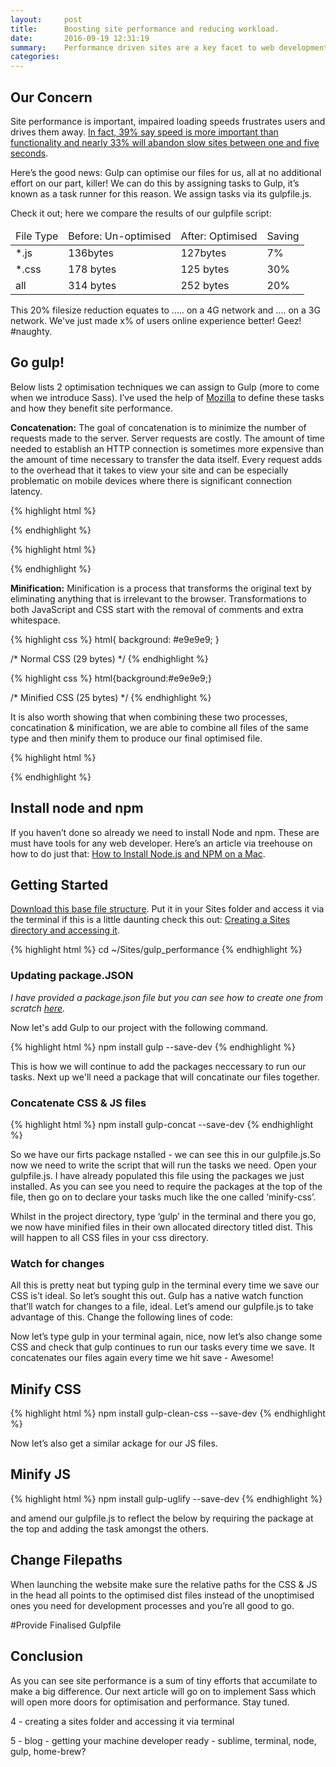 ```yaml
---
layout:     post
title:      Boosting site performance and reducing workload.
date:       2016-09-19 12:31:19
summary:    Performance driven sites are a key facet to web development, impaired loading speeds frustrates users and drives them away. Here we'll be creating a script that can be used time and time again to optimise your site assets which in turn improves loading speeds and creates a better user experience for users. The best thing about all this - it's completely automated - no extra work on your part!
categories:
---
```


  <!-- * How we’ll optimise
  * Install node and gulp
  * Getting Started
  * Concatenate CSS & JS
  * Watching our files for changes
  * Minify CSS
  * Minify JS
  * Change Filepaths
  * Conclusion -->

## Our Concern

Site performance is important, impaired loading speeds frustrates users and drives them away. [In fact, 39% say speed is more important than functionality and nearly 33% will abandon slow sites between one and five seconds](http://globenewswire.com/news-release/2010/09/07/429014/200875/en/New-Survey-From-Compuware-Gomez-Reveals-Consumers-Will-Quickly-Abandon-Slow-Websites.html).

Here’s the good news: Gulp can optimise our files for us, all at no additional effort on our part, killer! We can do this by assigning tasks to Gulp, it’s known as a task runner for this reason. We assign tasks via its gulpfile.js.

<!-- We can do this by assigning tasks to Gulp, it’s known as a task runner for this reason, stringing together a series of tasks will allow us to automate a large chunk of our optimisation process.  -->

Check it out; here we compare the results of our gulpfile script:

<table>
  <thead>
    <td>File Type</td>
    <td>Before: Un-optimised</td>
    <td>After: Optimised</td>
    <td>Saving</td>
  </thead>
  <tbody>
    <tr>
      <td>*.js</td>
      <td>136bytes</td>
      <td>127bytes</td>
      <td>7%</td>
    </tr>
    <tr>
      <td>*.css</td>
      <td>178 bytes</td>
      <td>125 bytes</td>
      <td>30%</td>
    </tr>
    <tr>
      <td>all</td>
      <td>314 bytes</td>
      <td>252 bytes</td>
      <td>20%</td>
    </tr>
  </tbody>
</table>

This 20% filesize reduction equates to ..... on a 4G network and .... on a 3G network. We've just made x% of users online experience better! Geez! #naughty.

## Go gulp!

Below lists 2 optimisation techniques we can assign to Gulp (more to come when we introduce Sass). I’ve used the help of [Mozilla](https://hacks.mozilla.org/2012/12/fantastic-front-end-performance-part-1-concatenate-compress-cache-a-node-js-holiday-season-part-4/) to define these tasks and how they benefit site performance.

<b>Concatenation:</b> The goal of concatenation is to minimize the number of requests made to the server. Server requests are costly. The amount of time needed to establish an HTTP connection is sometimes more expensive than the amount of time necessary to transfer the data itself. Every request adds to the overhead that it takes to view your site and can be especially problematic on mobile devices where there is significant connection latency.

{% highlight html %}
  <link rel="stylesheet" type="text/css" href="/css/style.css">
  <link rel="stylesheet" type="text/css" href="/css/layout.css">
  <link rel="stylesheet" type="text/css" href="/css/typeography.css">

  <!-- 3 http requests, files aren't concatinated. -->
{% endhighlight %}

{% highlight html %}
  <link rel="stylesheet" type="text/css" href="/dist/all.css">

  <!-- 1 http request, all files concatinated into one to create all.css -->
{% endhighlight %}

<b>Minification:</b> Minification is a process that transforms the original text by eliminating anything that is irrelevant to the browser. Transformations to both JavaScript and CSS start with the removal of comments and extra whitespace.

{% highlight css %}
  html{
    background: #e9e9e9;
  }

  /* Normal CSS (29 bytes) */
{% endhighlight %}

{% highlight css %}
  html{background:#e9e9e9;}

  /* Minified CSS (25 bytes) */
{% endhighlight %}

It is also worth showing that when combining these two processes, concatination &amp; minification, we are able to combine all files of the same type and then minify them to produce our final optimised file.

{% highlight html %}
  <link rel="stylesheet" type="text/css" href="/dist/all.min.css">
  <script type="text/javascript" src="/dist/all.min.js"></script>

  <!-- having all & min in the filename allows us to understand it's contents -->
{% endhighlight %}

## Install node and npm

If you haven’t done so already we need to install Node and npm. These are must have tools for any web developer. Here’s an article via treehouse on how to do just that: [How to Install Node.js and NPM on a Mac](http://blog.teamtreehouse.com/install-node-js-npm-mac).

## Getting Started

[Download this base file structure](https://www.dropbox.com/s/mkpyd1v104qli1r/newsletter_giveaway.zip?dl=1). Put it in your Sites folder and access it via the terminal if this is a little daunting check this out: [Creating a Sites directory and accessing it](/2016/09/19/Creating-a-Sites-directory-and-accessing-it/).

{% highlight html %}
  cd ~/Sites/gulp_performance
{% endhighlight %}

### Updating package.JSON

*I have provided a package.json file but you can see how to create one from scratch [here](https://docs.npmjs.com/getting-started/creating-node-modules).*

Now let's add Gulp to our project with the following command.

{% highlight html %}
  npm install gulp --save-dev
{% endhighlight %}

This is how we will continue to add the packages neccessary to run our tasks. Next up we'll need a package that will concatinate our files together.

### Concatenate CSS & JS files

{% highlight html %}
  npm install gulp-concat --save-dev
{% endhighlight %}

So we have our firts package nstalled - we can see this in our gulpfile.js.So now we need to write the script that will run the tasks we need. Open your gulpfile.js. I have already populated this file using the packages we just installed. As you can see you need to require the packages at the top of the file, then go on to declare your tasks much like the one called ‘minify-css’. 

Whilst in the project directory, type ‘gulp’ in the terminal and there you go, we now have minified files in their own allocated directory titled dist. This will happen to all CSS files in your css directory.

### Watch for changes

All this is pretty neat but typing gulp in the terminal every time we save our CSS is’t ideal. So let’s sought this out. Gulp has a native watch function that’ll watch for changes to a file, ideal. Let’s amend our gulpfile.js to take advantage of this. Change the following lines of code:

Now let’s type gulp in your terminal again, nice, now let’s also change some CSS and check that gulp continues to run our tasks every time we save. It concatenates our files again every time we hit save - Awesome!

## Minify CSS

{% highlight html %}
  npm install gulp-clean-css --save-dev
{% endhighlight %}

Now let’s also get a similar ackage for our JS files.

## Minify JS

{% highlight html %}
  npm install gulp-uglify --save-dev
{% endhighlight %}

and amend our gulpfile.js to reflect the below by requiring the package at the top and adding the task amongst the others.

## Change Filepaths
When launching the website make sure the relative paths for the CSS & JS in the head all points to the optimised dist files instead of the unoptimised ones you need for development processes and you’re all good to go.

#Provide Finalised Gulpfile

## Conclusion

As you can see site performance is a sum of tiny efforts that accumilate to make a big difference. Our next article will go on to implement Sass which will open more doors for optimisation and performance. Stay tuned.



4 - creating a sites folder and accessing it via terminal

5 - blog - getting your machine developer ready - sublime, terminal, node, gulp, home-brew?




